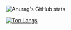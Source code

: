 ![Anurag's GitHub stats](https://github-readme-stats.vercel.app/api?username=analuisamp&count_private=true&show_icons=true&theme=radical)

[![Top Langs](https://github-readme-stats.vercel.app/api/top-langs/?username=analuisamp&langs_count=8)](https://github.com/anuraghazra/github-readme-stats)
          
          
